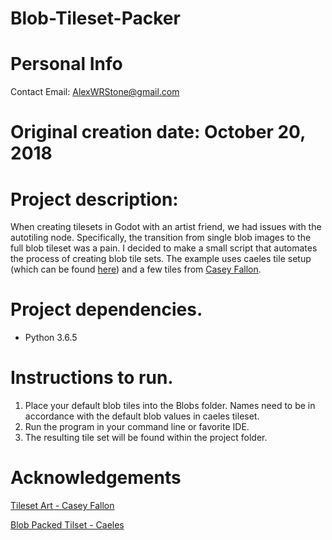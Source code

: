 # Blob-Tileset-Packer

# Personal Info
Contact Email: AlexWRStone@gmail.com

# Original creation date: October 20, 2018

# Project description: 
When creating tilesets in Godot with an artist friend, we had issues with the autotiling node. 
Specifically, the transition from single blob images to the full blob tileset was a pain. 
I decided to make a small script that automates the process of creating blob tile sets. 
The example uses caeles tile setup (which can be found [here](https://opengameart.org/content/seamless-tileset-template-ii)) and a few tiles from [Casey Fallon](http://www.cfallondesign.com/).

# Project dependencies.

* Python 3.6.5


# Instructions to run.

1. Place your default blob tiles into the Blobs folder. Names need to be in accordance with the default blob values in caeles tileset.
2. Run the program in your command line or favorite IDE.
3. The resulting tile set will be found within the project folder.

# Acknowledgements
[Tileset Art - Casey Fallon](http://www.cfallondesign.com/)

[Blob Packed Tilset - Caeles](https://opengameart.org/content/seamless-tileset-template-ii)
